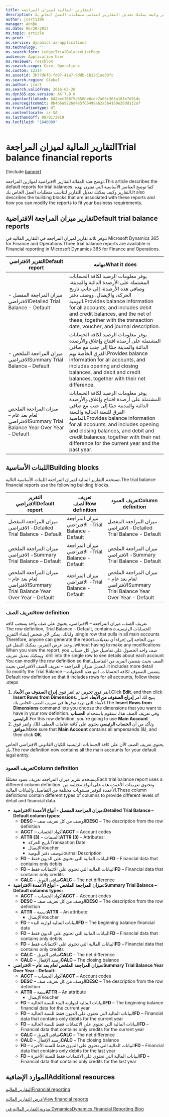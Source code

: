 ```yaml
---
title: التقارير المالية لميزان المراجعة
description: توضح هذه المقالة التقارير الافتراضية لموازين المراجعة. كما توضح العناصر الأساسية التي تقترن بهذه التقارير وكيف يمكنك تعديل التقارير لتناسب متطلبات العمل الخاص بك.
author: jcart1106
manager: AnnBe
ms.date: 06/20/2017
ms.topic: article
ms.prod: ''
ms.service: dynamics-ax-applications
ms.technology: ''
ms.search.form: LedgerTrialBalanceListPage
audience: Application User
ms.reviewer: roschlom
ms.search.scope: Core, Operations
ms.custom: 12314
ms.assetid: 3b77d6f3-fd07-41a7-9ddb-1b22d1ae33fc
ms.search.region: Global
ms.author: jcart
ms.search.validFrom: 2016-02-28
ms.dyn365.ops.version: AX 7.0.0
ms.openlocfilehash: 842eecf68f5a658be6cdc7a05c365a18fe7d91dc
ms.sourcegitcommit: 8b4b6a9226d4e5f66498ab2a5b4160e26dd112af
ms.translationtype: HT
ms.contentlocale: ar-SA
ms.lasthandoff: 08/01/2019
ms.locfileid: "1846089"
---
```

# <a name="trial-balance-financial-reports"></a><span data-ttu-id="fa7d5-104">التقارير المالية لميزان المراجعة</span><span class="sxs-lookup"><span data-stu-id="fa7d5-104">Trial balance financial reports</span></span>

[!include [banner](../includes/banner.md)]

<span data-ttu-id="fa7d5-105">توضح هذه المقالة التقارير الافتراضية لموازين المراجعة.</span><span class="sxs-lookup"><span data-stu-id="fa7d5-105">This article describes the default reports for trial balances.</span></span> <span data-ttu-id="fa7d5-106">كما توضح العناصر الأساسية التي تقترن بهذه التقارير وكيف يمكنك تعديل التقارير لتناسب متطلبات العمل الخاص بك.</span><span class="sxs-lookup"><span data-stu-id="fa7d5-106">It also describes the building blocks that are associated with these reports and how you can modify the reports to fit your business requirements.</span></span> 

<a name="default-trial-balance-reports"></a><span data-ttu-id="fa7d5-107">تقارير ميزان المراجعة الافتراضية</span><span class="sxs-lookup"><span data-stu-id="fa7d5-107">Default trial balance reports</span></span>
-----------------------------

<span data-ttu-id="fa7d5-108">تتوفر ثلاثة تقارير لميزان المراجعة في التقارير المالية في Microsoft Dynamics 365 for Finance and Operations.</span><span class="sxs-lookup"><span data-stu-id="fa7d5-108">Three trial balance reports are available in Financial reporting in Microsoft Dynamics 365 for Finance and Operations.</span></span>

| <span data-ttu-id="fa7d5-109">التقرير الافتراضي</span><span class="sxs-lookup"><span data-stu-id="fa7d5-109">Default report</span></span>                                 | <span data-ttu-id="fa7d5-110">مهامه</span><span class="sxs-lookup"><span data-stu-id="fa7d5-110">What it does</span></span>                                                                                                                                                                                        |
|------------------------------------------------|-----------------------------------------------------------------------------------------------------------------------------------------------------------------------------------------------------|
| <span data-ttu-id="fa7d5-111">ميزان المراجعة المفصل - الافتراضي</span><span class="sxs-lookup"><span data-stu-id="fa7d5-111">Detailed Trial Balance - Default</span></span>               | <span data-ttu-id="fa7d5-112">يوفر معلومات الرصيد لكافة الحسابات المشتملة على الأرصدة الدائنة والمدينة، وصافي هذه الأرصدة، إلى جانب تاريخ الحركة، والإيصال، ووصف دفتر اليومية.</span><span class="sxs-lookup"><span data-stu-id="fa7d5-112">Provides balance information for all accounts, and includes debit and credit balances, and the net of these, together with the transaction date, voucher, and journal description.</span></span>                  |
| <span data-ttu-id="fa7d5-113">ميزان المراجعة الملخص - الافتراضي</span><span class="sxs-lookup"><span data-stu-id="fa7d5-113">Summary Trial Balance – Default</span></span>                | <span data-ttu-id="fa7d5-114">يوفر معلومات الرصيد لكافة الحسابات المشتملة على أرصدة افتتاح وإغلاق والأرصدة الدائنة والمدينة جنبًا إلى جنب مع صافي الفرق الخاصة بهم.</span><span class="sxs-lookup"><span data-stu-id="fa7d5-114">Provides balance information for all accounts, and includes opening and closing balances, and debit and credit balances, together with their net difference.</span></span>                                        |
| <span data-ttu-id="fa7d5-115">ميزان المراجعة الملخص لعام بعد عام – الافتراضي</span><span class="sxs-lookup"><span data-stu-id="fa7d5-115">Summary Trial Balance Year Over Year – Default</span></span> | <span data-ttu-id="fa7d5-116">يوفر معلومات الرصيد لكافة الحسابات المشتملة على أرصدة افتتاح وإغلاق والأرصدة الدائنة والمدينة جنبًا إلى جنب مع صافي الفرق للسنة الحالية والسنة الماضية.</span><span class="sxs-lookup"><span data-stu-id="fa7d5-116">Provides balance information for all accounts, and includes opening and closing balances, and debit and credit balances, together with their net difference for the current year and the past year.</span></span> |

## <a name="building-blocks"></a><span data-ttu-id="fa7d5-117">اللبنات الأساسية</span><span class="sxs-lookup"><span data-stu-id="fa7d5-117">Building blocks</span></span>
<span data-ttu-id="fa7d5-118">تستخدم التقارير المالية لميزان المراجعة اللبنات الأساسية التالية.</span><span class="sxs-lookup"><span data-stu-id="fa7d5-118">The trial balance financial reports use the following building blocks.</span></span>

| <span data-ttu-id="fa7d5-119">التقرير الافتراضي</span><span class="sxs-lookup"><span data-stu-id="fa7d5-119">Default report</span></span>                                 | <span data-ttu-id="fa7d5-120">تعريف الصف</span><span class="sxs-lookup"><span data-stu-id="fa7d5-120">Row definition</span></span>          | <span data-ttu-id="fa7d5-121">تعريف العمود</span><span class="sxs-lookup"><span data-stu-id="fa7d5-121">Column definition</span></span>                              |
|------------------------------------------------|-------------------------|------------------------------------------------|
| <span data-ttu-id="fa7d5-122">ميزان المراجعة المفصل - الافتراضي</span><span class="sxs-lookup"><span data-stu-id="fa7d5-122">Detailed Trial Balance - Default</span></span>               | <span data-ttu-id="fa7d5-123">ميزان المراجعة - الافتراضي</span><span class="sxs-lookup"><span data-stu-id="fa7d5-123">Trial Balance - Default</span></span> | <span data-ttu-id="fa7d5-124">ميزان المراجعة المفصل - الافتراضي</span><span class="sxs-lookup"><span data-stu-id="fa7d5-124">Detailed Trial Balance - Default</span></span>               |
| <span data-ttu-id="fa7d5-125">ميزان المراجعة الملخص - الافتراضي</span><span class="sxs-lookup"><span data-stu-id="fa7d5-125">Summary Trial Balance – Default</span></span>                | <span data-ttu-id="fa7d5-126">ميزان المراجعة - الافتراضي</span><span class="sxs-lookup"><span data-stu-id="fa7d5-126">Trial Balance - Default</span></span> | <span data-ttu-id="fa7d5-127">ميزان المراجعة الملخص - الافتراضي</span><span class="sxs-lookup"><span data-stu-id="fa7d5-127">Summary Trial Balance - Default</span></span>                |
| <span data-ttu-id="fa7d5-128">ميزان المراجعة الملخص لعام بعد عام – الافتراضي</span><span class="sxs-lookup"><span data-stu-id="fa7d5-128">Summary Trial Balance Year Over Year – Default</span></span> | <span data-ttu-id="fa7d5-129">ميزان المراجعة - الافتراضي</span><span class="sxs-lookup"><span data-stu-id="fa7d5-129">Trial Balance - Default</span></span> | <span data-ttu-id="fa7d5-130">ميزان المراجعة الملخص لعام بعد عام – الافتراضي</span><span class="sxs-lookup"><span data-stu-id="fa7d5-130">Summary Trial Balance Year Over Year - Default</span></span> |

### <a name="row-definition"></a><span data-ttu-id="fa7d5-131">تعريف الصف</span><span class="sxs-lookup"><span data-stu-id="fa7d5-131">Row definition</span></span>

<span data-ttu-id="fa7d5-132">‏‫تعريف الصف، ميزان المراجعة – الافتراضي، يحتوي على صف واحد يسحب كافة الحسابات الرئيسية.</span><span class="sxs-lookup"><span data-stu-id="fa7d5-132">The row definition, Trial Balance – Default, contains a single row that pulls in all main accounts.</span></span> <span data-ttu-id="fa7d5-133">ولذلك، يمكن لأي شخص إنشاء التقرير دون الحاجة إلى إجراء أي تعديلات.</span><span class="sxs-lookup"><span data-stu-id="fa7d5-133">Therefore, anyone can generate the report without having to make any modifications.</span></span> <span data-ttu-id="fa7d5-134">وعند عرض التقرير، يمكنك التنقل في صف واحد الحصول على تفاصيل حول كل حساب.</span><span class="sxs-lookup"><span data-stu-id="fa7d5-134">When you view the report, you drill into the single row to see details about each account.</span></span> <span data-ttu-id="fa7d5-135">ويمكنك تعديل تعريف الصف بحيث يتضمن المزيد من التفاصيل.</span><span class="sxs-lookup"><span data-stu-id="fa7d5-135">You can modify the row definition so that it includes more detail.</span></span> <span data-ttu-id="fa7d5-136">لتعديل ميزان المراجعة – تعريف الصف الافتراضي بحيث يتضمن الصفوف لكافة الحسابات، اتبع هذه الخطوات.</span><span class="sxs-lookup"><span data-stu-id="fa7d5-136">To modify the Trial Balance – Default row definition so that it includes rows for all accounts, follow these steps.</span></span>

1.  <span data-ttu-id="fa7d5-137">انقر فوق **تحرير**، ثم انقر فوق **إدراج الصفوف من الأبعاد**.</span><span class="sxs-lookup"><span data-stu-id="fa7d5-137">Click **Edit**, and then click **Insert Rows from Dimensions**.</span></span> <span data-ttu-id="fa7d5-138">يتيح لك أمر **إدراج الصفوف من الأبعاد** اختيار الأبعاد التي تريد توفرها في تعريف الصف الخاص بك.</span><span class="sxs-lookup"><span data-stu-id="fa7d5-138">The **Insert Rows from Dimensions** command lets you choose the dimensions that you want to have in your row definition.</span></span> <span data-ttu-id="fa7d5-139">وفي تعريف الصف هذا، ستقوم باستخدام **الحساب الرئيسي**.</span><span class="sxs-lookup"><span data-stu-id="fa7d5-139">For this row definition, you're going to use **Main Account**.</span></span>
2.  <span data-ttu-id="fa7d5-140">وتأكد من أن **الحساب الرئيسي** يحتوي على كافة علامات العطف (&)، وانقر فوق **موافق**.</span><span class="sxs-lookup"><span data-stu-id="fa7d5-140">Make sure that **Main Account** contains all ampersands (&), and then click **OK**.</span></span>

<span data-ttu-id="fa7d5-141">يحتوي تعريف الصف الآن على كافة الحسابات الرئيسية للكيان القانوني الافتراضي الخاص بك.</span><span class="sxs-lookup"><span data-stu-id="fa7d5-141">The row definition now contains all the main accounts for your default legal entity.</span></span>

### <a name="column-definition"></a><span data-ttu-id="fa7d5-142">تعريف العمود</span><span class="sxs-lookup"><span data-stu-id="fa7d5-142">Column definition</span></span>

<span data-ttu-id="fa7d5-143">يستخدم تقرير ميزان المراجعة تعريف عمود مختلفًا.</span><span class="sxs-lookup"><span data-stu-id="fa7d5-143">Each trial balance report uses a different column definition.</span></span> <span data-ttu-id="fa7d5-144">وتحتوي تعريفات الأعمدة هذه على أنواع مختلفة من الأعمدة لتوفير مستويات مختلفة من التفاصيل والبيانات المالية.</span><span class="sxs-lookup"><span data-stu-id="fa7d5-144">These column definitions contain different types of columns to provide different levels of detail and financial data.</span></span>

-   <span data-ttu-id="fa7d5-145">**ميزان المراجعة المفصل - أنواع الأعمدة الافتراضية:**</span><span class="sxs-lookup"><span data-stu-id="fa7d5-145">**Detailed Trial Balance – Default column types:**</span></span>
    -   <span data-ttu-id="fa7d5-146">**DESC** – الوصف من كل تعريف صف</span><span class="sxs-lookup"><span data-stu-id="fa7d5-146">**DESC** – The description from the row definition</span></span>
    -   <span data-ttu-id="fa7d5-147">**ACCT** – أكواد الحساب</span><span class="sxs-lookup"><span data-stu-id="fa7d5-147">**ACCT** – Account codes</span></span>
    -   <span data-ttu-id="fa7d5-148">**ATTR (3)** – السمات:</span><span class="sxs-lookup"><span data-stu-id="fa7d5-148">**ATTR (3)** – Attributes:</span></span>
        -   <span data-ttu-id="fa7d5-149">تاريخ الحركة</span><span class="sxs-lookup"><span data-stu-id="fa7d5-149">Transaction Date</span></span>
        -   <span data-ttu-id="fa7d5-150">الإيصال</span><span class="sxs-lookup"><span data-stu-id="fa7d5-150">Voucher</span></span>
        -   <span data-ttu-id="fa7d5-151">وصف دفتر اليومية</span><span class="sxs-lookup"><span data-stu-id="fa7d5-151">Journal Description</span></span>
    -   <span data-ttu-id="fa7d5-152">**FD** – البيانات المالية التي تحتوي على الديون فقط</span><span class="sxs-lookup"><span data-stu-id="fa7d5-152">**FD** – Financial data that contains only debits</span></span>
    -   <span data-ttu-id="fa7d5-153">**FD** – البيانات المالية التي تحتوي على الائتمانات فقط</span><span class="sxs-lookup"><span data-stu-id="fa7d5-153">**FD** – Financial data that contains only credits</span></span>
    -   <span data-ttu-id="fa7d5-154">**CALC** – صافي الفرق</span><span class="sxs-lookup"><span data-stu-id="fa7d5-154">**CALC** – The net difference</span></span>
-   <span data-ttu-id="fa7d5-155">**ميزان المراجعة الملخص - أنواع الأعمدة الافتراضية:**</span><span class="sxs-lookup"><span data-stu-id="fa7d5-155">**Summary Trial Balance – Default columns types:**</span></span>
    -   <span data-ttu-id="fa7d5-156">**ACCT** – أكواد الحساب</span><span class="sxs-lookup"><span data-stu-id="fa7d5-156">**ACCT** – Account codes</span></span>
    -   <span data-ttu-id="fa7d5-157">**DESC** – الوصف من كل تعريف صف</span><span class="sxs-lookup"><span data-stu-id="fa7d5-157">**DESC** – The description from the row definition</span></span>
    -   <span data-ttu-id="fa7d5-158">**ATTR** – سمة:</span><span class="sxs-lookup"><span data-stu-id="fa7d5-158">**ATTR** – An attribute:</span></span>
        -   <span data-ttu-id="fa7d5-159">الإيصال</span><span class="sxs-lookup"><span data-stu-id="fa7d5-159">Voucher</span></span>
    -   <span data-ttu-id="fa7d5-160">**FD** – البيانات المالية لوازنة البدء</span><span class="sxs-lookup"><span data-stu-id="fa7d5-160">**FD** – The beginning balance financial data</span></span>
    -   <span data-ttu-id="fa7d5-161">**FD** – البيانات المالية التي تحتوي على الديون فقط</span><span class="sxs-lookup"><span data-stu-id="fa7d5-161">**FD** – Financial data that contains only debits</span></span>
    -   <span data-ttu-id="fa7d5-162">**FD** – البيانات المالية التي تحتوي على الائتمانات فقط</span><span class="sxs-lookup"><span data-stu-id="fa7d5-162">**FD** – Financial data that contains only credits</span></span>
    -   <span data-ttu-id="fa7d5-163">**CALC** – صافي الفرق</span><span class="sxs-lookup"><span data-stu-id="fa7d5-163">**CALC** – The net difference</span></span>
    -   <span data-ttu-id="fa7d5-164">**CALC** – رصيد الإقفال</span><span class="sxs-lookup"><span data-stu-id="fa7d5-164">**CALC** – The closing balance</span></span>
-   <span data-ttu-id="fa7d5-165">**ميزان المراجعة الملخص لعام بعد عام – الافتراضي:**</span><span class="sxs-lookup"><span data-stu-id="fa7d5-165">**Summary Trial Balance Year Over Year – Default:**</span></span>
    -   <span data-ttu-id="fa7d5-166">**ACCT** – أكواد الحساب</span><span class="sxs-lookup"><span data-stu-id="fa7d5-166">**ACCT** – Account codes</span></span>
    -   <span data-ttu-id="fa7d5-167">**DESC** – الوصف من كل تعريف صف</span><span class="sxs-lookup"><span data-stu-id="fa7d5-167">**DESC** – The description from the row definition</span></span>
    -   <span data-ttu-id="fa7d5-168">**ATTR** – سمة</span><span class="sxs-lookup"><span data-stu-id="fa7d5-168">**ATTR** – An attribute</span></span>
        -   <span data-ttu-id="fa7d5-169">الإيصال</span><span class="sxs-lookup"><span data-stu-id="fa7d5-169">Voucher</span></span>
    -   <span data-ttu-id="fa7d5-170">**FD** – البيانات المالية لموازنة البدء للسنة الحالية</span><span class="sxs-lookup"><span data-stu-id="fa7d5-170">**FD** – The beginning balance financial data for the current year</span></span>
    -   <span data-ttu-id="fa7d5-171">**FD** – البيانات المالية التي تحتوي على الديون فقط للسنة الحالية</span><span class="sxs-lookup"><span data-stu-id="fa7d5-171">**FD** – Financial data that contains only debits for the current year</span></span>
    -   <span data-ttu-id="fa7d5-172">**FD** – البيانات المالية التي تحتوي على الائتمانات فقط للسنة الحالية</span><span class="sxs-lookup"><span data-stu-id="fa7d5-172">**FD** – Financial data that contains only credits for the current year</span></span>
    -   <span data-ttu-id="fa7d5-173">**CALC** – صافي الفرق</span><span class="sxs-lookup"><span data-stu-id="fa7d5-173">**CALC** – The net difference</span></span>
    -   <span data-ttu-id="fa7d5-174">**CALC** – رصيد الإقفال</span><span class="sxs-lookup"><span data-stu-id="fa7d5-174">**CALC** – The closing balance</span></span>
    -   <span data-ttu-id="fa7d5-175">**FD** – البيانات المالية التي تحتوي على الديون فقط للسنة الأخيرة</span><span class="sxs-lookup"><span data-stu-id="fa7d5-175">**FD** – Financial data that contains only debits for the last year</span></span>
    -   <span data-ttu-id="fa7d5-176">**FD** – البيانات المالية التي تحتوي على الائتمانات فقط للسنة الأخيرة</span><span class="sxs-lookup"><span data-stu-id="fa7d5-176">**FD** – Financial data that contains only credits for the last year</span></span>



<a name="additional-resources"></a><span data-ttu-id="fa7d5-177">الموارد الإضافية</span><span class="sxs-lookup"><span data-stu-id="fa7d5-177">Additional resources</span></span>
--------

[<span data-ttu-id="fa7d5-178">التقارير المالية</span><span class="sxs-lookup"><span data-stu-id="fa7d5-178">Financial reporting</span></span>](financial-reporting-getting-started.md)

[<span data-ttu-id="fa7d5-179">عرض التقارير المالية</span><span class="sxs-lookup"><span data-stu-id="fa7d5-179">View financial reports</span></span>](view-financial-reports.md)

[<span data-ttu-id="fa7d5-180">مدونة التقارير المالية في Dynamics</span><span class="sxs-lookup"><span data-stu-id="fa7d5-180">Dynamics Financial Reporting Blog</span></span>](https://blogs.msdn.com/b/dynamics_financial_reporting/)



